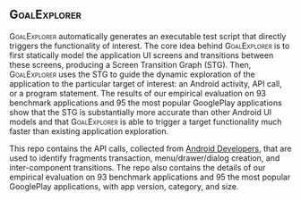 ## <span style="font-variant:small-caps;">GoalExplorer</span>

<span style="font-variant:small-caps;">GoalExplorer</span> automatically generates an executable test script that directly triggers the functionality of interest. The core idea behind <span style="font-variant:small-caps;">GoalExplorer</span> is to first statically model the application UI screens and transitions between these screens, producing a Screen Transition Graph (STG). Then, <span style="font-variant:small-caps;">GoalExplorer</span> uses the STG to guide the dynamic exploration of the application to the particular target of interest: an Android activity, API call, or a program statement. The results of our empirical evaluation on 93 benchmark applications and 95 the most popular GooglePlay applications show that the STG is substantially more accurate than other Android UI models and that <span style="font-variant:small-caps;">GoalExplorer</span> is able to trigger a target functionality much faster than existing application exploration.

This repo contains the API calls, collected from [Android Developers](https://developer.android.com/), that are used to identify fragments transaction, menu/drawer/dialog creation, and inter-component transitions.
The repo also contains the details of our empirical evaluation on 93 benchmark applications and 95 the most popular GooglePlay applications, with app version, category, and size.
